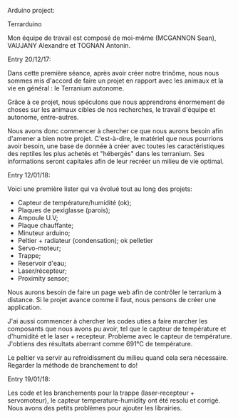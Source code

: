 

Arduino project:

Terrarduino

Mon équipe de travail est composé de moi-même (MCGANNON Sean), VAUJANY Alexandre et TOGNAN Antonin.


Entry 20/12/17: 

Dans cette première séance, après avoir créer notre trinôme, nous nous sommes mis d'accord de faire un projet en rapport avec les animaux et la vie en général : le Terranium autonome.

Grâce à ce projet, nous spéculons que nous apprendrons énormement de choses sur les animaux cibles de nos recherches, le travail d'équipe et autonome, entre-autres.

Nous avons donc commencer à chercher ce que nous aurons besoin afin d'amener a bien notre projet. C'est-à-dire, le matériel que nous pourrions avoir besoin, une base de donnée à créer avec toutes les caractéristiques des reptiles les plus achetés et "hébergés" dans les terranium. Ses informations seront capitales afin de leur recréer un milieu de vie optimal.


Entry 12/01/18:

Voici une première lister qui va évolué tout au long des projets:
- Capteur de température/humidité (ok);
- Plaques de pexiglasse (parois);
- Ampoule U.V;
- Plaque chauffante;
- Minuteur arduino;
- Peltier + radiateur (condensation); ok pelletier
- Servo-moteur;
- Trappe;
- Reservoir d'eau;
- Laser/récepteur;
- Proximity sensor;

Nous aurons besoin de faire un page web afin de contrôler le terrarium à distance. Si le projet avance comme il faut, nous pensons de créer une application.

J'ai aussi commencer à chercher les codes uties a faire marcher les composants que nous avons pu avoir, tel que le capteur de température et d'humidité et le laser + recepteur. Probleme avec le capteur de température. J'obtiens des résultats aberrant comme 691°C de température.

Le peltier va servir au refroidissment du milieu quand cela sera nécessaire. Regarder la méthode de branchement to do!


Entry 19/01/18:

Les code et les branchements pour la trappe (laser-recepteur + servomoteur), le capteur temperature-humidity ont été resolu et corrigé.
Nous avons des petits problèmes pour ajouter les librairies.
